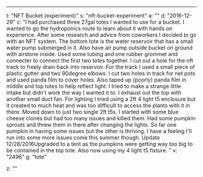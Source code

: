 ---
t: "NFT Bucket (experiment)"
s: "nft-bucket-experiment"
a: ""
d: "2016-12-29"
c: "I had purchased three 27gal totes I wanted to use for a bucket. I wanted to go the hydroponics route to learn about it with hands on experience. After some research and advice from coworkers I decided to go with an NFT system.  The bottom tote is the water reservoir that has a small water pump submerged in it. Also have air pump outside bucket on ground with airstone inside. Used some tubing and one rubber grommet and connecter to connect the first two totes together. I cut out a hole for the nft track to freely drain back into reservoir. For the track I used a small piece of plastic gutter and two 90degree elbows. I cut two holes in track for net pots and used panda film to cover holes. Also taped up (poorly) panda film in middle and top totes to help reflect light. I tried to make a strange little intake but didn't work the way I wanted it to.  I exhaust out the top with another small duct fan. For lighting I tried using a 2ft 4 light t5 enclosure but it created to much heat and was too difficult to access the plants with it in there. Moved down to just two single 2ft t5s. I started with some blue cheese clones but had too many issues and killed them. Had some pumpkin sprouts and threw them in there after changing the lights. So far one pumpkin in having some issues but the other is thriving. I have a feeling I'll run into some more issues come this summer though. Update 12/28/2016Upgraded to a tent as the pumpkins were getting way too big to be contained in the top tote. Also now using my 4 light t5 fixture. "
v: "2496"
g: "tote"

z: ""
